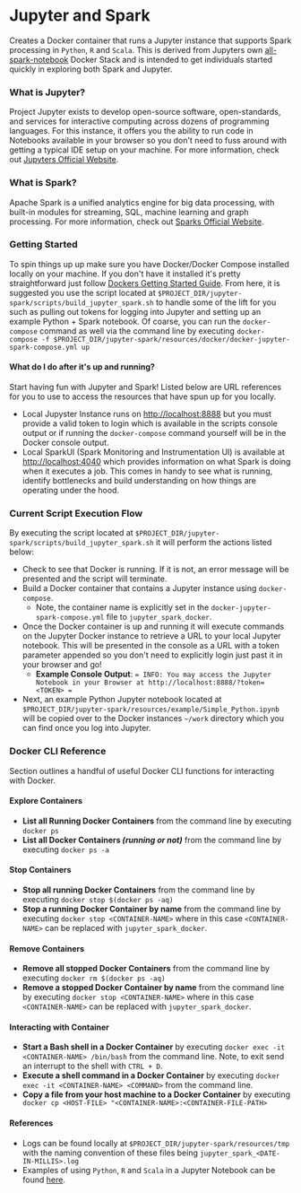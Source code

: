 # Jupyter and Spark
Creates a Docker container that runs a Jupyter instance that supports Spark processing in `Python`, `R` and `Scala`. This is derived from Jupyters own [all-spark-notebook](https://jupyter-docker-stacks.readthedocs.io/en/latest/using/specifics.html#apache-spark) Docker Stack and is intended to get individuals started quickly in exploring both Spark and Jupyter.

### What is Jupyter?
Project Jupyter exists to develop open-source software, open-standards, and services for interactive computing across dozens of programming languages. For this instance, it offers you the ability to run code in Notebooks available in your browser so you don't need to fuss around with getting a typical IDE setup on your machine. For more information, check out [Jupyters Official Website](https://jupyter.org/).

### What is Spark?
Apache Spark is a unified analytics engine for big data processing, with built-in modules for streaming, SQL, machine learning and graph processing. For more information, check out [Sparks Official Website](https://spark.apache.org/).

### Getting Started
To spin things up up make sure you have Docker/Docker Compose installed locally on your machine. If you don't have it installed it's pretty straightforward just follow [Dockers Getting Started Guide](https://www.docker.com/get-started). From here, it is suggested you use the script located at `$PROJECT_DIR/jupyter-spark/scripts/build_jupyter_spark.sh` to handle some of the lift for you such as pulling out tokens for logging into Jupyter and setting up an example Python + Spark notebook. Of coarse, you can run the `docker-compose` command as well via the command line by executing `docker-compose -f $PROJECT_DIR/jupyter-spark/resources/docker/docker-jupyter-spark-compose.yml up`

#### What do I do after it's up and running?
Start having fun with Jupyter and Spark! Listed below are URL references for you to use to access the resources that have spun up for you locally.
- Local Jupyster Instance runs on [http://localhost:8888](http://localhost:8888) but you must provide a valid token to login which is available in the scripts console output or if running the `docker-compose` command yourself will be in the Docker console output.
- Local SparkUI (Spark Monitoring and Instrumentation UI) is available at [http://localhost:4040](http://localhost:4040) which provides information on what Spark is doing when it executes a job. This comes in handy to see what is running, identify bottlenecks and build understanding on how things are operating under the hood.

### Current Script Execution Flow
By executing the script located at `$PROJECT_DIR/jupyter-spark/scripts/build_jupyter_spark.sh` it will perform the actions listed below:
- Check to see that Docker is running. If it is not, an error message will be presented and the script will terminate.
- Build a Docker container that contains a Jupyter instance using `docker-compose`.
  - Note, the container name is explicitly set in the `docker-jupyter-spark-compose.yml` file to `jupyter_spark_docker`.
- Once the Docker container is up and running it will execute commands on the Jupyter Docker instance to retrieve a URL to your local Jupyter notebook. This will be presented in the console as a URL with a token parameter appended so you don't need to explicitly login just past it in your browser and go!
  - **Example Console Output**: `= INFO: You may access the Jupyter Notebook in your Browser at http://localhost:8888/?token=<TOKEN> =`
- Next, an example Python Jupyter notebook located at `$PROJECT_DIR/jupyter-spark/resources/example/Simple_Python.ipynb` will be copied over to the Docker instances `~/work` directory which you can find once you log into Jupyter.

### Docker CLI Reference
Section outlines a handful of useful Docker CLI functions for interacting with Docker.

#### Explore Containers
- **List all Running Docker Containers** from the command line by executing `docker ps`
- **List all Docker Containers _(running or not)_** from the command line by executing `docker ps -a`

#### Stop Containers
- **Stop all running Docker Containers** from the command line by executing `docker stop $(docker ps -aq)`
- **Stop a running Docker Container by name** from the command line by executing `docker stop <CONTAINER-NAME>` where in this case `<CONTAINER-NAME>` can be replaced with `jupyter_spark_docker`.

#### Remove Containers
- **Remove all stopped Docker Containers** from the command line by executing `docker rm $(docker ps -aq)`
- **Remove a stopped Docker Container by name** from the command line by executing `docker stop <CONTAINER-NAME>` where in this case `<CONTAINER-NAME>` can be replaced with `jupyter_spark_docker`.

#### Interacting with Container
- **Start a Bash shell in a Docker Container** by executing `docker exec -it <CONTAINER-NAME> /bin/bash` from the command line. Note, to exit send an interrupt to the shell with `CTRL + D`.
- **Execute a shell command in a Docker Container** by executing `docker exec -it <CONTAINER-NAME> <COMMAND>` from the command line.
- **Copy a file from your host machine to a Docker Container** by executing `    docker cp <HOST-FILE> "<CONTAINER-NAME>:<CONTAINER-FILE-PATH>`

#### References
- Logs can be found locally at `$PROJECT_DIR/jupyter-spark/resources/tmp` with the naming convention of these files being `jupyter_spark_<DATE-IN-MILLIS>.log`
- Examples of using `Python`, `R` and `Scala` in a Jupyter Notebook can be found [here](https://jupyter-docker-stacks.readthedocs.io/en/latest/using/specifics.html#apache-spark).
